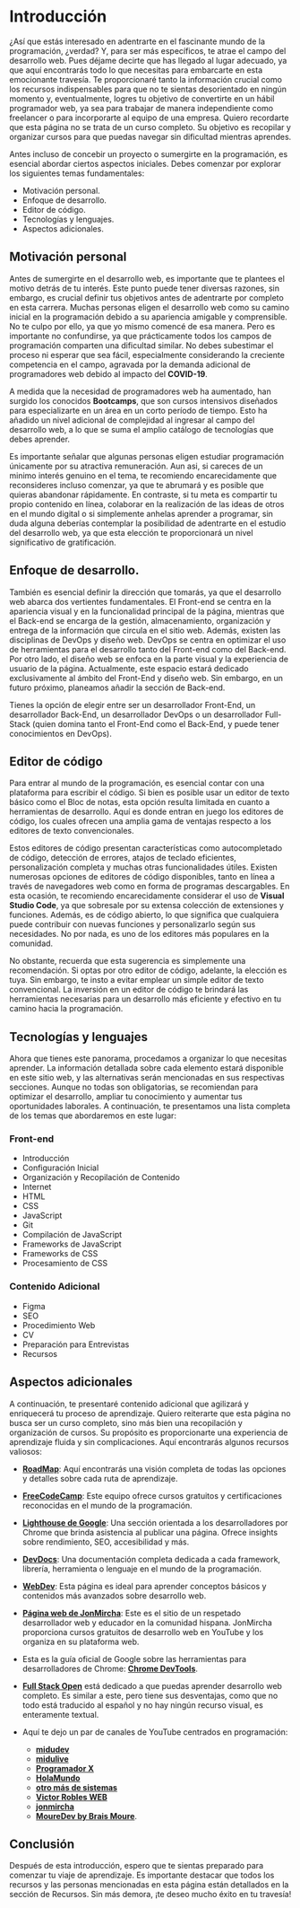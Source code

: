 # Introducción

¿Así que estás interesado en adentrarte en el fascinante mundo de la programación, ¿verdad? Y, para ser más específicos, te atrae el campo del desarrollo web. Pues déjame decirte que has llegado al lugar adecuado, ya que aquí encontrarás todo lo que necesitas para embarcarte en esta emocionante travesía. Te proporcionaré tanto la información crucial como los recursos indispensables para que no te sientas desorientado en ningún momento y, eventualmente, logres tu objetivo de convertirte en un hábil programador web, ya sea para trabajar de manera independiente como freelancer o para incorporarte al equipo de una empresa. Quiero recordarte que esta página no se trata de un curso completo. Su objetivo es recopilar y organizar cursos para que puedas navegar sin dificultad mientras aprendes.

Antes incluso de concebir un proyecto o sumergirte en la programación, es esencial abordar ciertos aspectos iniciales. Debes comenzar por explorar los siguientes temas fundamentales:

-   Motivación personal.
-   Enfoque de desarrollo.
-   Editor de código.
-   Tecnologías y lenguajes.
-   Aspectos adicionales.

## Motivación personal

Antes de sumergirte en el desarrollo web, es importante que te plantees el motivo detrás de tu interés. Este punto puede tener diversas razones, sin embargo, es crucial definir tus objetivos antes de adentrarte por completo en esta carrera. Muchas personas eligen el desarrollo web como su camino inicial en la programación debido a su apariencia amigable y comprensible. No te culpo por ello, ya que yo mismo comencé de esa manera. Pero es importante no confundirse, ya que prácticamente todos los campos de programación comparten una dificultad similar. No debes subestimar el proceso ni esperar que sea fácil, especialmente considerando la creciente competencia en el campo, agravada por la demanda adicional de programadores web debido al impacto del **COVID-19**.

A medida que la necesidad de programadores web ha aumentado, han surgido los conocidos **Bootcamps**, que son cursos intensivos diseñados para especializarte en un área en un corto período de tiempo. Esto ha añadido un nivel adicional de complejidad al ingresar al campo del desarrollo web, a lo que se suma el amplio catálogo de tecnologías que debes aprender.

Es importante señalar que algunas personas eligen estudiar programación únicamente por su atractiva remuneración. Aun asi, si careces de un minimo interés genuino en el tema, te recomiendo encarecidamente que reconsideres incluso comenzar, ya que te abrumará y es posible que quieras abandonar rápidamente. En contraste, si tu meta es compartir tu propio contenido en línea, colaborar en la realización de las ideas de otros en el mundo digital o si simplemente anhelas aprender a programar, sin duda alguna deberías contemplar la posibilidad de adentrarte en el estudio del desarrollo web, ya que esta elección te proporcionará un nivel significativo de gratificación.

## Enfoque de desarrollo.

También es esencial definir la dirección que tomarás, ya que el desarrollo web abarca dos vertientes fundamentales. El Front-end se centra en la apariencia visual y en la funcionalidad principal de la página, mientras que el Back-end se encarga de la gestión, almacenamiento, organización y entrega de la información que circula en el sitio web. Además, existen las disciplinas de DevOps y diseño web. DevOps se centra en optimizar el uso de herramientas para el desarrollo tanto del Front-end como del Back-end. Por otro lado, el diseño web se enfoca en la parte visual y la experiencia de usuario de la página. Actualmente, este espacio estará dedicado exclusivamente al ámbito del Front-End y diseño web. Sin embargo, en un futuro próximo, planeamos añadir la sección de Back-end.

Tienes la opción de elegir entre ser un desarrollador Front-End, un desarrollador Back-End, un desarrollador DevOps o un desarrollador Full-Stack (quien domina tanto el Front-End como el Back-End, y puede tener conocimientos en DevOps).

## Editor de código

Para entrar al mundo de la programación, es esencial contar con una plataforma para escribir el código. Si bien es posible usar un editor de texto básico como el Bloc de notas, esta opción resulta limitada en cuanto a herramientas de desarrollo. Aquí es donde entran en juego los editores de código, los cuales ofrecen una amplia gama de ventajas respecto a los editores de texto convencionales.

Estos editores de código presentan características como autocompletado de código, detección de errores, atajos de teclado eficientes, personalización completa y muchas otras funcionalidades útiles. Existen numerosas opciones de editores de código disponibles, tanto en línea a través de navegadores web como en forma de programas descargables. En esta ocasión, te recomiendo encarecidamente considerar el uso de **Visual Studio Code**, ya que sobresale por su extensa colección de extensiones y funciones. Además, es de código abierto, lo que significa que cualquiera puede contribuir con nuevas funciones y personalizarlo según sus necesidades. No por nada, es uno de los editores más populares en la comunidad.

No obstante, recuerda que esta sugerencia es simplemente una recomendación. Si optas por otro editor de código, adelante, la elección es tuya. Sin embargo, te insto a evitar emplear un simple editor de texto convencional. La inversión en un editor de código te brindará las herramientas necesarias para un desarrollo más eficiente y efectivo en tu camino hacia la programación.

## Tecnologías y lenguajes

Ahora que tienes este panorama, procedamos a organizar lo que necesitas aprender. La información detallada sobre cada elemento estará disponible en este sitio web, y las alternativas serán mencionadas en sus respectivas secciones. Aunque no todas son obligatorias, se recomiendan para optimizar el desarrollo, ampliar tu conocimiento y aumentar tus oportunidades laborales. A continuación, te presentamos una lista completa de los temas que abordaremos en este lugar:

### Front-end

-   Introducción
-   Configuración Inicial
-   Organización y Recopilación de Contenido
-   Internet
-   HTML
-   CSS
-   JavaScript
-   Git
-   Compilación de JavaScript
-   Frameworks de JavaScript
-   Frameworks de CSS
-   Procesamiento de CSS

### Contenido Adicional

-   Figma
-   SEO
-   Procedimiento Web
-   CV
-   Preparación para Entrevistas
-   Recursos

## Aspectos adicionales

A continuación, te presentaré contenido adicional que agilizará y enriquecerá tu proceso de aprendizaje. Quiero reiterarte que esta página no busca ser un curso completo, sino más bien una recopilación y organización de cursos. Su propósito es proporcionarte una experiencia de aprendizaje fluida y sin complicaciones. Aquí encontrarás algunos recursos valiosos:

-   **[RoadMap](https://roadmap.sh/frontend)**: Aquí encontrarás una visión completa de todas las opciones y detalles sobre cada ruta de aprendizaje.

-   **[FreeCodeCamp](https://www.freecodecamp.org/learn)**: Este equipo ofrece cursos gratuitos y certificaciones reconocidas en el mundo de la programación.

-   **[Lighthouse de Google](https://developer.chrome.com/docs/lighthouse/)**: Una sección orientada a los desarrolladores por Chrome que brinda asistencia al publicar una página. Ofrece insights sobre rendimiento, SEO, accesibilidad y más.

-   **[DevDocs](https://devdocs.io)**: Una documentación completa dedicada a cada framework, librería, herramienta o lenguaje en el mundo de la programación.

-   **[WebDev](https://web.dev/learn/)**: Esta página es ideal para aprender conceptos básicos y contenidos más avanzados sobre desarrollo web.

-   **[Página web de JonMircha](https://jonmircha.com/cursos)**: Este es el sitio de un respetado desarrollador web y educador en la comunidad hispana. JonMircha proporciona cursos gratuitos de desarrollo web en YouTube y los organiza en su plataforma web.

-   Esta es la guía oficial de Google sobre las herramientas para desarrolladores de Chrome: **[Chrome DevTools](https://developer.chrome.com/docs/devtools/)**.

-   **[Full Stack Open](https://fullstackopen.com/en/)** está dedicado a que puedas aprender desarrollo web completo. Es similar a este, pero tiene sus desventajas, como que no todo está traducido al español y no hay ningún recurso visual, es enteramente textual.

-   Aquí te dejo un par de canales de YouTube centrados en programación:
    -   **[midudev](https://www.youtube.com/@midudev)**
    -   **[midulive](https://www.youtube.com/@midulive)**
    -   **[Programador X](https://www.youtube.com/@ProgramadorX)**
    -   **[HolaMundo](https://www.youtube.com/@HolaMundoDev)**
    -   **[otro más de sistemas](https://www.youtube.com/@otromasdesistemas)**
    -   **[Victor Robles WEB](https://www.youtube.com/@VictorRoblesWEB)**
    -   **[jonmircha](https://www.youtube.com/@jonmircha)**
    -   **[MoureDev by Brais Moure](https://www.youtube.com/@mouredev/videos)**.

## Conclusión

Después de esta introducción, espero que te sientas preparado para comenzar tu viaje de aprendizaje. Es importante destacar que todos los recursos y las personas mencionadas en esta página están detallados en la sección de Recursos. Sin más demora, ¡te deseo mucho éxito en tu travesía!
